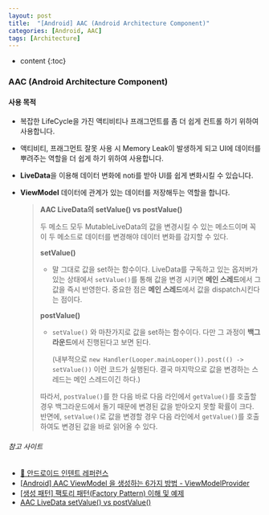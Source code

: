 ```yaml
---
layout: post
title:  "[Android] AAC (Android Architecture Component)"
categories: [Android, AAC]
tags: [Architecture]
---
```


* content
{:toc}

### AAC (Android Architecture Component)

#### 사용 목적
* 복잡한 LifeCycle을 가진 액티비티나 프래그먼트를 좀 더 쉽게 컨트롤 하기 위하여 사용합니다.
* 액티비티, 프래그먼트 잘못 사용 시 Memory Leak이 발생하게 되고 UI에 데이터를 뿌려주는 역할을 더 쉽게 하기 위하여 사용합니다.
* **LiveData**을 이용해 데이터 변화에 noti를 받아 UI를 쉽게 변화시킬 수 있습니다.
* **ViewModel** 데이터에 관계가 있는 데이터를 저장해두는 역할을 합니다.






  > **AAC LiveData의 setValue() vs postValue()**
  >
  > 두 메소드 모두 MutableLiveData의 값을 변경시킬 수 있는 메소드이며 꼭 이 두 메소드로 데이터를 변경해야 데이터 변화를 감지할 수 있다.
  >
  > **setValue()**
  >
  > * 말 그대로 값을 set하는 함수이다. LiveData를 구독하고 있는 옵저버가 있는 상태에서 `setValue()`를 통해 값을 변경 시키면 **메인 스레드**에서 그 값을 즉시 반영한다. 중요한 점은 **메인 스레드**에서 값을 dispatch시킨다는 점이다.
  >
  > **postValue()**
  >
  > * `setValue()` 와 마찬가지로 값을 set하는 함수이다. 다만 그 과정이 **백그라운드**에서 진행된다고 보면 된다.
  >
  >   (내부적으로 `new Handler(Looper.mainLooper()).post(() -> setValue())` 이런 코드가 실행된다. 결국 마지막으로 값을 변경하는 스레드는 메인 스레드이긴 하다.)
  >
  > 따라서, `postValue()`를 한 다음 바로 다음 라인에서 `getValue()`를 호출할 경우 백그라운드에서 돌기 때문에 변경된 값을 받아오지 못할 확률이 크다.
  > 반면에, `setValue()`로 값을 변경할 경우 다음 라인에서 `getValue()`를 호출하여도 변경된 값을 바로 읽어올 수 있다.

###### 참고 사이트
- [📃 안드로이드 인텐트 레퍼런스](https://developer.android.com/topic/libraries/architecture?hl=ko)
- [[Android] AAC ViewModel 을 생성하는 6가지 방법 - ViewModelProvider](https://readystory.tistory.com/176)
- [[생성 패턴] 팩토리 패턴(Factory Pattern) 이해 및 예제](https://readystory.tistory.com/117)
- [AAC LiveData setValue() vs postValue()](https://wooooooak.github.io/android/2019/06/11/Android_liveData_value/)